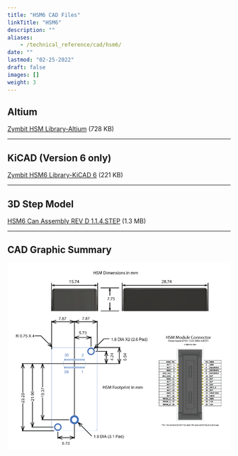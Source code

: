 ```yaml
---
title: "HSM6 CAD Files"
linkTitle: "HSM6"
description: ""
aliases:
    - /technical_reference/cad/hsm6/
date: ""
lastmod: "02-25-2022"
draft: false
images: []
weight: 3
---
```


## Altium

[Zymbit HSM Library-Altium](../zymbit-hsm-library-altium.zip) (728 KB)

---

## KiCAD (Version 6 only)

[Zymbit HSM6 Library-KiCAD 6](zymbit-hsm6-library-kicad-6.zip) (221 KB)

---
## 3D Step Model

[HSM6 Can Assembly REV D 1.1.4.STEP](hsm-can-rev-d-1.1.4-hsm6.STEP) (1.3 MB)

---

## CAD Graphic Summary
![cad](../HSM-CAD-Summary-20210920a.png)
